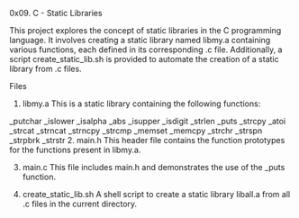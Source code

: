 0x09. C - Static Libraries

This project explores the concept of static libraries in the C programming language. It involves creating a static library named libmy.a containing various functions, each defined in its corresponding .c file. Additionally, a script create_static_lib.sh is provided to automate the creation of a static library from .c files.

Files
1. libmy.a
This is a static library containing the following functions:

_putchar
_islower
_isalpha
_abs
_isupper
_isdigit
_strlen
_puts
_strcpy
_atoi
_strcat
_strncat
_strncpy
_strcmp
_memset
_memcpy
_strchr
_strspn
_strpbrk
_strstr
2. main.h
This header file contains the function prototypes for the functions present in libmy.a.

3. main.c
This file includes main.h and demonstrates the use of the _puts function.

4. create_static_lib.sh
A shell script to create a static library liball.a from all .c files in the current directory.




